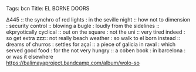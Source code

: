 Tags: bcn
Title: EL BORNE DOORS  
  
∆445 :: the synchro of red lights : in the seville night :: how not to dimension : security control :: blowing a bugle : loudly from the sidelines :: ekpryotically cyclical :: out on the square : not the uni :: very tired indeed : so get extra zzz:: not really beach weather : so walk to el born instead :: dreams of churros : settles for açaí :: a piece of galicia in raval : which served good food : for the not very hungry :: a coben book : in barcelona : or was it elsewhere  
<https://balimayaproject.bandcamp.com/album/wolo-so>  
